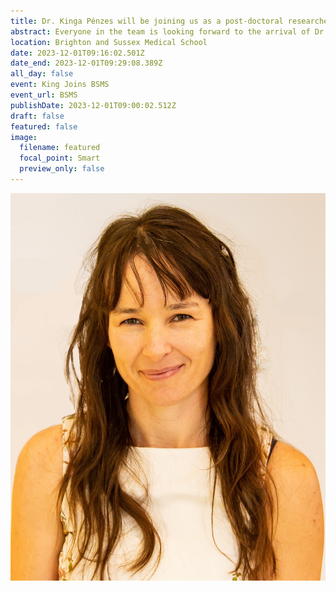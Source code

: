 ```yaml
---
title: Dr. Kinga Pénzes will be joining us as a post-doctoral researcher in January 2024
abstract: Everyone in the team is looking forward to the arrival of Dr. Kinga Pénzes who will be joining us as a post-doctoral researcher in January 2024. Kinga is an experienced Hungarian cancer researcher who is going to work as a post-doc on our Blood Cancer UK-funded project entitled ‘Using NF-kB ‘fingerprints to identify therapeutic vulnerabilities within subsets of B cell malignancies’. Kinga is currently house-hunting and is very enthusiastic about joining the research team and working on this project. As well as being an excellent researcher, Kinga is a keen baker of ‘healthy cakes’ and the team are very much looking forward to trying these out! 
location: Brighton and Sussex Medical School
date: 2023-12-01T09:16:02.501Z
date_end: 2023-12-01T09:29:08.389Z
all_day: false
event: King Joins BSMS
event_url: BSMS
publishDate: 2023-12-01T09:00:02.512Z
draft: false
featured: false
image:
  filename: featured
  focal_point: Smart
  preview_only: false
---
```

![](kinga.jpg)
